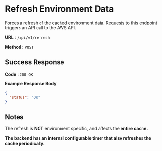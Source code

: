 # Refresh Environment Data

Forces a refresh of the cached environment data.
Requests to this endpoint triggers an API call to the AWS API.


**URL** : `/api/v1/refresh`

**Method** : `POST`

## Success Response

**Code** : `200 OK`

**Example Response Body**

```json
{
  "status": "OK"
}
```

## Notes

The refresh is **NOT** environment specific, and affects the **entire cache.**


**The backend has an internal configurable timer that
also refreshes the cache periodically.**
